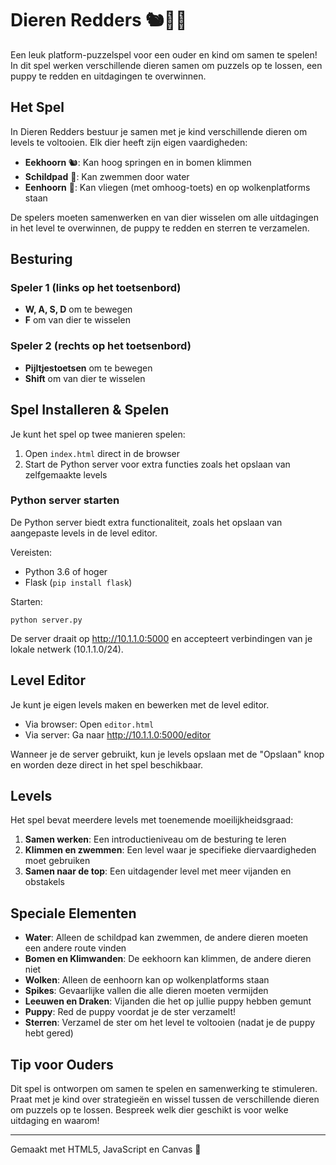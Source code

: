 # Dieren Redders 🐿️🐢🦄

Een leuk platform-puzzelspel voor een ouder en kind om samen te spelen! In dit spel werken verschillende dieren samen om puzzels op te lossen, een puppy te redden en uitdagingen te overwinnen.

## Het Spel

In Dieren Redders bestuur je samen met je kind verschillende dieren om levels te voltooien. Elk dier heeft zijn eigen vaardigheden:

- **Eekhoorn** 🐿️: Kan hoog springen en in bomen klimmen
- **Schildpad** 🐢: Kan zwemmen door water
- **Eenhoorn** 🦄: Kan vliegen (met omhoog-toets) en op wolkenplatforms staan

De spelers moeten samenwerken en van dier wisselen om alle uitdagingen in het level te overwinnen, de puppy te redden en sterren te verzamelen.

## Besturing

### Speler 1 (links op het toetsenbord)
- **W, A, S, D** om te bewegen
- **F** om van dier te wisselen

### Speler 2 (rechts op het toetsenbord)
- **Pijltjestoetsen** om te bewegen
- **Shift** om van dier te wisselen

## Spel Installeren & Spelen

Je kunt het spel op twee manieren spelen:
1. Open `index.html` direct in de browser
2. Start de Python server voor extra functies zoals het opslaan van zelfgemaakte levels

### Python server starten

De Python server biedt extra functionaliteit, zoals het opslaan van aangepaste levels in de level editor.

Vereisten:
- Python 3.6 of hoger
- Flask (`pip install flask`)

Starten:
```
python server.py
```

De server draait op http://10.1.1.0:5000 en accepteert verbindingen van je lokale netwerk (10.1.1.0/24).

## Level Editor

Je kunt je eigen levels maken en bewerken met de level editor. 

- Via browser: Open `editor.html`
- Via server: Ga naar http://10.1.1.0:5000/editor

Wanneer je de server gebruikt, kun je levels opslaan met de "Opslaan" knop en worden deze direct in het spel beschikbaar.

## Levels

Het spel bevat meerdere levels met toenemende moeilijkheidsgraad:

1. **Samen werken**: Een introductieniveau om de besturing te leren
2. **Klimmen en zwemmen**: Een level waar je specifieke diervaardigheden moet gebruiken
3. **Samen naar de top**: Een uitdagender level met meer vijanden en obstakels

## Speciale Elementen

- **Water**: Alleen de schildpad kan zwemmen, de andere dieren moeten een andere route vinden
- **Bomen en Klimwanden**: De eekhoorn kan klimmen, de andere dieren niet
- **Wolken**: Alleen de eenhoorn kan op wolkenplatforms staan
- **Spikes**: Gevaarlijke vallen die alle dieren moeten vermijden
- **Leeuwen en Draken**: Vijanden die het op jullie puppy hebben gemunt
- **Puppy**: Red de puppy voordat je de ster verzamelt!
- **Sterren**: Verzamel de ster om het level te voltooien (nadat je de puppy hebt gered)

## Tip voor Ouders

Dit spel is ontworpen om samen te spelen en samenwerking te stimuleren. Praat met je kind over strategieën en wissel tussen de verschillende dieren om puzzels op te lossen. Bespreek welk dier geschikt is voor welke uitdaging en waarom!

---

Gemaakt met HTML5, JavaScript en Canvas 🌟